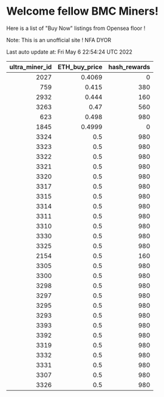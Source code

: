# Welcome fellow BMC Miners!
Here is a list of "Buy Now" listings from Opensea floor !

Note: This is an unofficial site ! NFA DYOR


Last auto update at: Fri May  6 22:54:24 UTC 2022


|   ultra_miner_id |   ETH_buy_price |   hash_rewards |
|-----------------:|----------------:|---------------:|
|             2027 |          0.4069 |              0 |
|              759 |          0.415  |            380 |
|             2932 |          0.444  |            160 |
|             3263 |          0.47   |            560 |
|              623 |          0.498  |            980 |
|             1845 |          0.4999 |              0 |
|             3324 |          0.5    |            980 |
|             3323 |          0.5    |            980 |
|             3322 |          0.5    |            980 |
|             3321 |          0.5    |            980 |
|             3320 |          0.5    |            980 |
|             3317 |          0.5    |            980 |
|             3315 |          0.5    |            980 |
|             3314 |          0.5    |            980 |
|             3311 |          0.5    |            980 |
|             3310 |          0.5    |            980 |
|             3330 |          0.5    |            980 |
|             3325 |          0.5    |            980 |
|             2154 |          0.5    |            160 |
|             3305 |          0.5    |            980 |
|             3300 |          0.5    |            980 |
|             3298 |          0.5    |            980 |
|             3297 |          0.5    |            980 |
|             3295 |          0.5    |            980 |
|             3293 |          0.5    |            980 |
|             3393 |          0.5    |            980 |
|             3392 |          0.5    |            980 |
|             3319 |          0.5    |            980 |
|             3332 |          0.5    |            980 |
|             3331 |          0.5    |            980 |
|             3307 |          0.5    |            980 |
|             3326 |          0.5    |            980 |